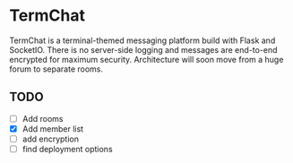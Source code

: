# TermChat
TermChat is a terminal-themed messaging platform build with Flask and SocketIO. There is no server-side logging and messages are end-to-end encrypted for maximum security. Architecture will soon move from a huge forum to separate rooms.

## TODO
- [ ] Add rooms
- [x] Add member list
- [ ] add encryption
- [ ] find deployment options
